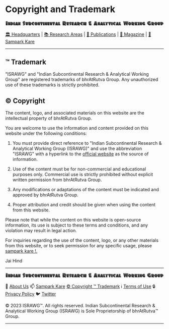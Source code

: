 # **Copyright and Trademark**

![ISRAWG Logo](../israwg_logo.png)

[🏛️ Headquarters](../home.md) | [📚 Research Areas](research.md) | [📝 Publications](../publication/publications.md) | [📰 Magazine](../magazine/magazine.md) | [📮 Sampark Kare](sampark.md)

___

## ™️ Trademark

"ISRAWG" and "Indian Subcontinental Research & Analytical Working Group" are registered trademarks of bhrAtRutva Group. Any unauthorized use of these trademarks is strictly prohibited.

## ©️ Copyright

The content, logo, and associated materials on this website are the intellectual property of bhrAtRutva Group.

You are welcome to use the information and content provided on this website under the following conditions:

1. You must provide direct reference to "Indian Subcontinental Research & Analytical Working Group (ISRAWG)" and use the abbreviation "ISRAWG" with a hyperlink to the [official website](https://israwg.github.io) as the source of information.

2. Use of the content must be for non-commercial and educational purposes only. Commercial use is strictly prohibited without explicit written permission from bhrAtRutva Group.

3. Any modifications or adaptations of the content must be indicated and approved by bhrAtRutva Group.

4. Proper attribution and credit should be given when using the content from this website.

Please note that while the content on this website is open-source information, its use is subject to these terms and conditions, and any violation may result in legal action.

For inquiries regarding the use of the content, logo, or any other materials from this website, or to seek permission for any specific usage, please [sampark kare !.](sampark.md)

Jai Hind

___

![Indian Subcontinental Research & Analytical Working Group (ISRAWG)](../israwg_logo.png)

📝 [About Us](about.md) 📫 [Sampark Kare](sampark.md) [© Copyright ™️ Trademark](copyright&trademark.md) ℹ️ [Terms of Use](termsofuse.md) 🔒 [Privacy Policy](privacy&policy.md) 🐦 [Twitter](https://twitter.com/israwg_)

© 2023 ISRAWG™️. All rights reserved.
Indian Subcontinental Research & Analytical Working Group (ISRAWG) is Sole Proprietorship of bhrAtRutva™️ Group.

___
